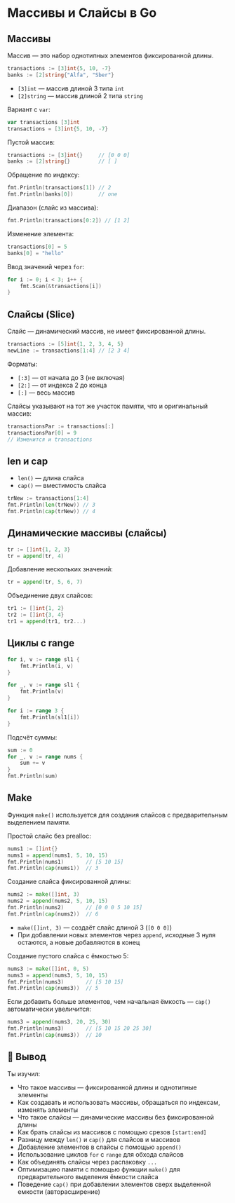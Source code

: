 # Массивы и Слайсы в Go

## Массивы

Массив — это набор однотипных элементов фиксированной длины.

```go
transactions := [3]int{5, 10, -7}
banks := [2]string{"Alfa", "Sber"}
```

* `[3]int` — массив длиной 3 типа `int`
* `[2]string` — массив длиной 2 типа `string`

Вариант с `var`:

```go
var transactions [3]int
transactions = [3]int{5, 10, -7}
```

Пустой массив:

```go
transactions := [3]int{}     // [0 0 0]
banks := [2]string{}         // [ ]
```

Обращение по индексу:

```go
fmt.Println(transactions[1]) // 2
fmt.Println(banks[0])        // one
```

Диапазон (слайс из массива):

```go
fmt.Println(transactions[0:2]) // [1 2]
```

Изменение элемента:

```go
transactions[0] = 5
banks[0] = "hello"
```

Ввод значений через `for`:

```go
for i := 0; i < 3; i++ {
    fmt.Scan(&transactions[i])
}
```

## Слайсы (Slice)

Слайс — динамический массив, не имеет фиксированной длины.

```go
transactions := [5]int{1, 2, 3, 4, 5}
newLine := transactions[1:4] // [2 3 4]
```

Форматы:

* `[:3]` — от начала до 3 (не включая)
* `[2:]` — от индекса 2 до конца
* `[:]` — весь массив

Слайсы указывают на тот же участок памяти, что и оригинальный массив:

```go
transactionsPar := transactions[:]
transactionsPar[0] = 9
// Изменится и transactions
```

## len и cap

* `len()` — длина слайса
* `cap()` — вместимость слайса

```go
trNew := transactions[1:4]
fmt.Println(len(trNew)) // 3
fmt.Println(cap(trNew)) // 4
```

## Динамические массивы (слайсы)

```go
tr := []int{1, 2, 3}
tr = append(tr, 4)
```

Добавление нескольких значений:

```go
tr = append(tr, 5, 6, 7)
```

Объединение двух слайсов:

```go
tr1 := []int{1, 2}
tr2 := []int{3, 4}
tr1 = append(tr1, tr2...)
```

## Циклы с range

```go
for i, v := range sl1 {
    fmt.Println(i, v)
}

for _, v := range sl1 {
    fmt.Println(v)
}

for i := range 3 {
    fmt.Println(sl1[i])
}
```

Подсчёт суммы:

```go
sum := 0
for _, v := range nums {
    sum += v
}
fmt.Println(sum)
```

## Make

Функция `make()` используется для создания слайсов с предварительным выделением памяти.

Простой слайс без prealloc:

```go
nums1 := []int{}
nums1 = append(nums1, 5, 10, 15)
fmt.Println(nums1)       // [5 10 15]
fmt.Println(cap(nums1))  // 3
```

Создание слайса фиксированной длины:

```go
nums2 := make([]int, 3)
nums2 = append(nums2, 5, 10, 15)
fmt.Println(nums2)       // [0 0 0 5 10 15]
fmt.Println(cap(nums2))  // 6
```

* `make([]int, 3)` — создаёт слайс длиной 3 (`[0 0 0]`)
* При добавлении новых элементов через `append`, исходные 3 нуля остаются, а новые добавляются в конец

Создание пустого слайса с ёмкостью 5:

```go
nums3 := make([]int, 0, 5)
nums3 = append(nums3, 5, 10, 15)
fmt.Println(nums3)       // [5 10 15]
fmt.Println(cap(nums3))  // 5
```

Если добавить больше элементов, чем начальная ёмкость — `cap()` автоматически увеличится:

```go
nums3 = append(nums3, 20, 25, 30)
fmt.Println(nums3)       // [5 10 15 20 25 30]
fmt.Println(cap(nums3))  // 10
```

## 📌 Вывод

Ты изучил:

* Что такое массивы — фиксированной длины и однотипные элементы
* Как создавать и использовать массивы, обращаться по индексам, изменять элементы
* Что такое слайсы — динамические массивы без фиксированной длины
* Как брать слайсы из массивов с помощью срезов `[start:end]`
* Разницу между `len()` и `cap()` для слайсов и массивов
* Добавление элементов в слайсы с помощью `append()`
* Использование циклов `for` с `range` для обхода слайсов
* Как объединять слайсы через распаковку `...`
* Оптимизацию памяти с помощью функции `make()` для предварительного выделения ёмкости слайса
* Поведение `cap()` при добавлении элементов сверх выделенной емкости (авторасширение)
